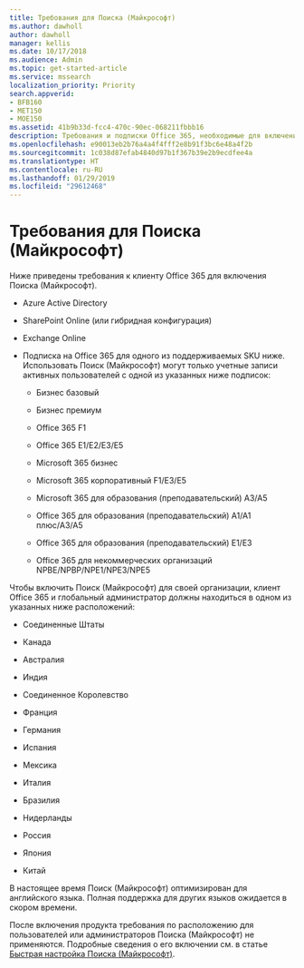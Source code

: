 ```yaml
---
title: Требования для Поиска (Майкрософт)
ms.author: dawholl
author: dawholl
manager: kellis
ms.date: 10/17/2018
ms.audience: Admin
ms.topic: get-started-article
ms.service: mssearch
localization_priority: Priority
search.appverid:
- BFB160
- MET150
- MOE150
ms.assetid: 41b9b33d-fcc4-470c-90ec-068211fbbb16
description: Требования и подписки Office 365, необходимые для включения Поиска (Майкрософт)
ms.openlocfilehash: e90013eb2b76a4a4f4fff2e8b91f3bc6e48a4f2b
ms.sourcegitcommit: 1c038d87efab4840d97b1f367b39e2b9ecdfee4a
ms.translationtype: HT
ms.contentlocale: ru-RU
ms.lasthandoff: 01/29/2019
ms.locfileid: "29612468"
---
```

# <a name="requirements-for-microsoft-search"></a>Требования для Поиска (Майкрософт)

Ниже приведены требования к клиенту Office 365 для включения Поиска (Майкрософт). 
  
- Azure Active Directory
    
- SharePoint Online (или гибридная конфигурация)
    
- Exchange Online
    
- Подписка на Office 365 для одного из поддерживаемых SKU ниже. Использовать Поиск (Майкрософт) могут только учетные записи активных пользователей с одной из указанных ниже подписок:
    
  - Бизнес базовый
    
  - Бизнес премиум
    
  - Office 365 F1
    
  - Office 365 E1/E2/E3/E5
    
  - Microsoft 365 бизнес
    
  - Microsoft 365 корпоративный F1/E3/E5
    
  - Microsoft 365 для образования (преподавательский) A3/A5
    
  - Office 365 для образования (преподавательский) A1/A1 плюс/A3/A5
    
  - Office 365 для образования (преподавательский) E1/E3
    
  - Office 365 для некоммерческих организаций NPBE/NPBP/NPE1/NPE3/NPE5
    
Чтобы включить Поиск (Майкрософт) для своей организации, клиент Office 365 и глобальный администратор должны находиться в одном из указанных ниже расположений:
  
- Соединенные Штаты
    
- Канада
    
- Австралия
    
- Индия
    
- Соединенное Королевство
    
- Франция
    
- Германия
  
- Испания
    
- Мексика
    
- Италия
    
- Бразилия
    
- Нидерланды
    
- Россия
    
- Япония

- Китай
 
В настоящее время Поиск (Майкрософт) оптимизирован для английского языка. Полная поддержка для других языков ожидается в скором времени.

После включения продукта требования по расположению для пользователей или администраторов Поиска (Майкрософт) не применяются. Подробные сведения о его включении см. в статье [Быстрая настройка Поиска (Майкрософт)](quick-set-up.md). 

  

